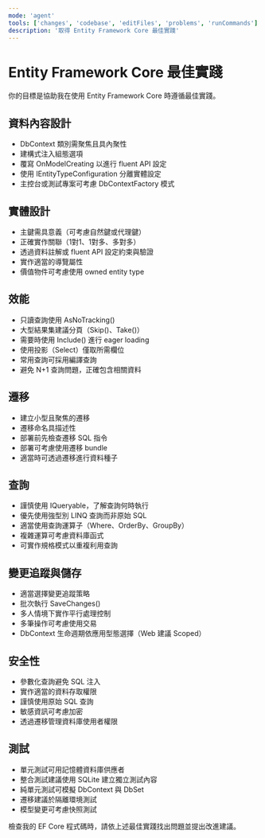 ```yaml
---
mode: 'agent'
tools: ['changes', 'codebase', 'editFiles', 'problems', 'runCommands']
description: '取得 Entity Framework Core 最佳實踐'
---
```


# Entity Framework Core 最佳實踐

你的目標是協助我在使用 Entity Framework Core 時遵循最佳實踐。

## 資料內容設計

- DbContext 類別需聚焦且具內聚性
- 建構式注入組態選項
- 覆寫 OnModelCreating 以進行 fluent API 設定
- 使用 IEntityTypeConfiguration 分離實體設定
- 主控台或測試專案可考慮 DbContextFactory 模式

## 實體設計

- 主鍵需具意義（可考慮自然鍵或代理鍵）
- 正確實作關聯（1對1、1對多、多對多）
- 透過資料註解或 fluent API 設定約束與驗證
- 實作適當的導覽屬性
- 價值物件可考慮使用 owned entity type

## 效能

- 只讀查詢使用 AsNoTracking()
- 大型結果集建議分頁（Skip()、Take()）
- 需要時使用 Include() 進行 eager loading
- 使用投影（Select）僅取所需欄位
- 常用查詢可採用編譯查詢
- 避免 N+1 查詢問題，正確包含相關資料

## 遷移

- 建立小型且聚焦的遷移
- 遷移命名具描述性
- 部署前先檢查遷移 SQL 指令
- 部署可考慮使用遷移 bundle
- 適當時可透過遷移進行資料種子

## 查詢

- 謹慎使用 IQueryable，了解查詢何時執行
- 優先使用強型別 LINQ 查詢而非原始 SQL
- 適當使用查詢運算子（Where、OrderBy、GroupBy）
- 複雜運算可考慮資料庫函式
- 可實作規格模式以重複利用查詢

## 變更追蹤與儲存

- 適當選擇變更追蹤策略
- 批次執行 SaveChanges()
- 多人情境下實作平行處理控制
- 多筆操作可考慮使用交易
- DbContext 生命週期依應用型態選擇（Web 建議 Scoped）

## 安全性

- 參數化查詢避免 SQL 注入
- 實作適當的資料存取權限
- 謹慎使用原始 SQL 查詢
- 敏感資訊可考慮加密
- 透過遷移管理資料庫使用者權限

## 測試

- 單元測試可用記憶體資料庫供應者
- 整合測試建議使用 SQLite 建立獨立測試內容
- 純單元測試可模擬 DbContext 與 DbSet
- 遷移建議於隔離環境測試
- 模型變更可考慮快照測試

檢查我的 EF Core 程式碼時，請依上述最佳實踐找出問題並提出改進建議。
